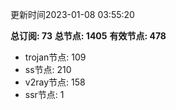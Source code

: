 更新时间2023-01-08 03:55:20

**总订阅: 73**
**总节点: 1405**
**有效节点: 478**
- trojan节点: 109
- ss节点: 210
- v2ray节点: 158
- ssr节点: 1
